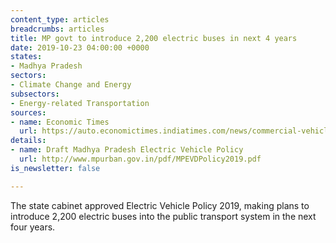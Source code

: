 ```yaml
---
content_type: articles
breadcrumbs: articles
title: MP govt to introduce 2,200 electric buses in next 4 years
date: 2019-10-23 04:00:00 +0000
states:
- Madhya Pradesh
sectors:
- Climate Change and Energy
subsectors:
- Energy-related Transportation
sources:
- name: Economic Times
  url: https://auto.economictimes.indiatimes.com/news/commercial-vehicle/mhcv/mp-govt-to-introduce-2200-electric-buses-in-next-4-years/71603465
details:
- name: Draft Madhya Pradesh Electric Vehicle Policy
  url: http://www.mpurban.gov.in/pdf/MPEVDPolicy2019.pdf
is_newsletter: false

---
```

The state cabinet approved Electric Vehicle Policy 2019, making plans to introduce 2,200 electric buses into the public transport system in the next four years.

